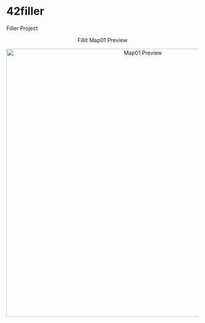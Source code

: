 # 42filler
Filler Project
<center>Fillit Map01 Preview</center>
<p align="center">
  <img src="https://i.imgur.com/3Ws0WzB.png" width="700" title="Map01 Preview">
</p>
